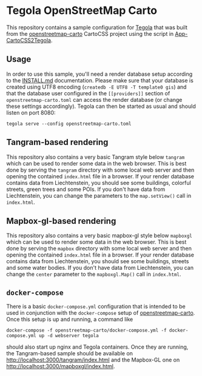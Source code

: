 # Tegola OpenStreetMap Carto

This repository contains a sample configuration for [Tegola](https://tegola.io/) that was built from the [openstreetmap-carto](https://github.com/gravitystorm/openstreetmap-carto) CartoCSS project using the script in [App-CartoCSS2Tegola](https://github.com/mstock/App-CartoCSS2Tegola/).

## Usage

In order to use this sample, you'll need a render database setup according to the [INSTALL.md](https://github.com/gravitystorm/openstreetmap-carto/blob/master/INSTALL.md) documentation. Please make sure that your database is created using UTF8 encoding (`createdb -E UTF8 -T template0 gis`) and that the database user configured in the `[[providers]]` section of `openstreetmap-carto.toml` can access the render database (or change these settings accordingly). Tegola can then be started as usual and should listen on port 8080:

	tegola serve --config openstreetmap-carto.toml

## Tangram-based rendering

This repository also contains a very basic Tangram style below `tangram` which can be used to render some data in the web browser. This is best done by serving the `tangram` directory with some local web server and then opening the contained `index.html` file in a browser. If your render database contains data from Liechtenstein, you should see some buildings, colorful streets, green trees and some POIs. If you don't have data from Liechtenstein, you can change the parameters to the `map.setView()` call in `index.html`.

## Mapbox-gl-based rendering

This repository also contains a very basic mapbox-gl style below `mapboxgl` which can be used to render some data in the web browser. This is best done by serving the `mapbox` directory with some local web server and then opening the contained `index.html` file in a browser. If your render database contains data from Liechtenstein, you should see some buildings, streets and some water bodies. If you don't have data from Liechtenstein, you can change the `center` parameter to the `mapboxgl.Map()` call in `index.html`.

## `docker-compose`

There is a basic `docker-compose.yml` configuration that is intended to be used in conjunction with the `docker-compose` setup of [openstreetmap-carto](https://github.com/gravitystorm/openstreetmap-carto/blob/master/DOCKER.md). Once this setup is up and running, a command like

    docker-compose -f openstreetmap-carto/docker-compose.yml -f docker-compose.yml up -d webserver tegola

should also start up nginx and Tegola containers. Once they are running, the Tangram-based sample should be available on <http://localhost:3000/tangram/index.html> and the Mapbox-GL one on <http://localhost:3000/mapboxgl/index.html>.
